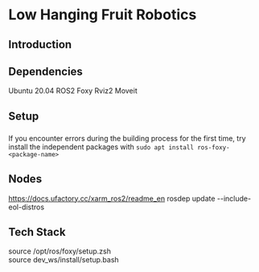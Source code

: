 # Low Hanging Fruit Robotics


## Introduction


## Dependencies
Ubuntu 20.04
ROS2 Foxy
Rviz2
Moveit



## Setup
###
If you encounter errors during the building process for the first time, try install the independent packages with `sudo apt install ros-foxy-<package-name>`

## Nodes






https://docs.ufactory.cc/xarm_ros2/readme_en
rosdep update --include-eol-distros



## Tech Stack



source /opt/ros/foxy/setup.zsh    
source dev_ws/install/setup.bash
